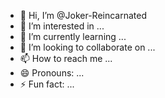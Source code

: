 - 👋 Hi, I’m @Joker-Reincarnated
- 👀 I’m interested in ...
- 🌱 I’m currently learning ...
- 💞️ I’m looking to collaborate on ...
- 📫 How to reach me ...
- 😄 Pronouns: ...
- ⚡ Fun fact: ...

<!---
Joker-Reincarnated/Joker-Reincarnated is a ✨ special ✨ repository because its `README.md` (this file) appears on your GitHub profile.
You can click the Preview link to take a look at your changes.
--->

